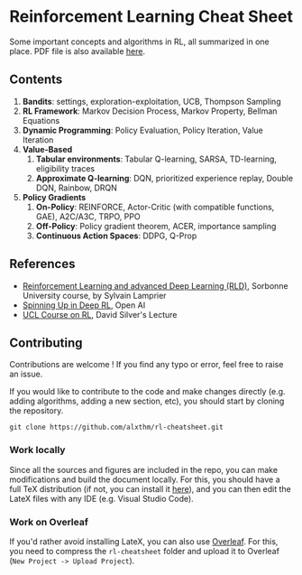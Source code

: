 # Reinforcement Learning Cheat Sheet

Some important concepts and algorithms in RL, all summarized in one place. PDF file is also available [here](https://alxthm.com/assets/pdf/rl-cheatsheet.pdf).

## Contents

1. **Bandits**: settings, exploration-exploitation, UCB, Thompson Sampling
1. **RL Framework**: Markov Decision Process, Markov Property, Bellman Equations
1. **Dynamic Programming**: Policy Evaluation, Policy Iteration, Value Iteration
1. **Value-Based**
   1. **Tabular environments**: Tabular Q-learning, SARSA, TD-learning, eligibility traces
   1. **Approximate Q-learning**: DQN, prioritized experience replay, Double DQN, Rainbow, DRQN
1. **Policy Gradients**
   1. **On-Policy**: REINFORCE, Actor-Critic (with compatible functions, GAE), A2C/A3C, TRPO, PPO
   1. **Off-Policy**: Policy gradient theorem, ACER, importance sampling
   1. **Continuous Action Spaces**: DDPG, Q-Prop

## References

- [Reinforcement Learning and advanced Deep Learning (RLD)](https://dac.lip6.fr/master/rladl/), Sorbonne University course, by Sylvain Lamprier
- [Spinning Up in Deep RL](https://spinningup.openai.com/en/latest/index.html), Open AI
- [UCL Course on RL](https://www.davidsilver.uk/teaching/), David Silver's Lecture

## Contributing
Contributions are welcome !
If you find any typo or error, feel free to raise an issue. 

If you would like to contribute to the code and make changes directly (e.g. adding algorithms, adding a new section, etc), you should start by cloning the repository.

```
git clone https://github.com/alxthm/rl-cheatsheet.git
```

### Work locally
Since all the sources and figures are included in the repo, you can make modifications and build the document locally. For this, you should have a full TeX distribution (if not, you can install it [here](https://www.latex-project.org/get/)), and you can then edit the LateX files with any IDE (e.g. Visual Studio Code).

### Work on Overleaf
If you'd rather avoid installing LateX, you can also use [Overleaf](https://www.overleaf.com/). For this, you need to compress the `rl-cheatsheet` folder and upload it to Overleaf (`New Project -> Upload Project`).
